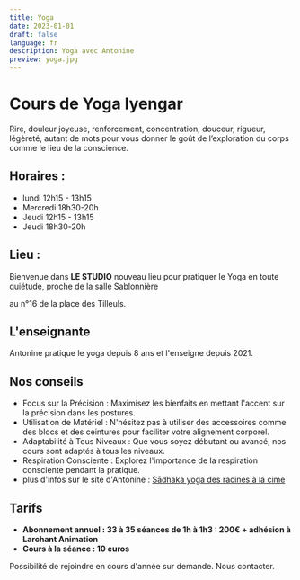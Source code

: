 ```yaml
---
title: Yoga
date: 2023-01-01
draft: false
language: fr
description: Yoga avec Antonine
preview: yoga.jpg
---
```

# Cours de Yoga Iyengar

Rire, douleur joyeuse, renforcement, concentration, douceur, rigueur, légèreté, autant de mots pour vous donner le goût de l’exploration du corps comme le lieu de la conscience.

## Horaires :

* lundi 12h15 - 13h15
* Mercredi 18h30-20h
* Jeudi 12h15 - 13h15
* Jeudi 18h30-20h

## Lieu :

Bienvenue dans **LE STUDIO** nouveau lieu pour pratiquer le Yoga en toute quiétude, proche de la salle Sablonnière

au n°16 de la place des Tilleuls.

## L'enseignante

Antonine pratique le yoga depuis 8 ans et l'enseigne depuis 2021.

## Nos conseils

* Focus sur la Précision : Maximisez les bienfaits en mettant l'accent sur la précision dans les postures.
* Utilisation de Matériel : N'hésitez pas à utiliser des accessoires comme des blocs et des ceintures pour faciliter votre alignement corporel.
* Adaptabilité à Tous Niveaux : Que vous soyez débutant ou avancé, nos cours sont adaptés à tous les niveaux.
* Respiration Consciente : Explorez l'importance de la respiration consciente pendant la pratique.
* plus d'infos sur le site d'Antonine :  [Sādhaka yoga des racines à la cime](https://yoga.antoninerochet.fr/)

## Tarifs

* **Abonnement annuel : 33 à 35 séances de 1h à 1h3 : 200€ + adhésion à Larchant Animation**
* **Cours à la séance : 10 euros**

Possibilité de rejoindre en cours d'année sur demande. Nous contacter.
